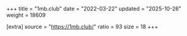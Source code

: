 +++
title = "1mb.club"
date = "2022-03-22"
updated = "2025-10-26"
weight = 18609

[extra]
source = "https://1mb.club/"
ratio = 93
size = 18
+++
